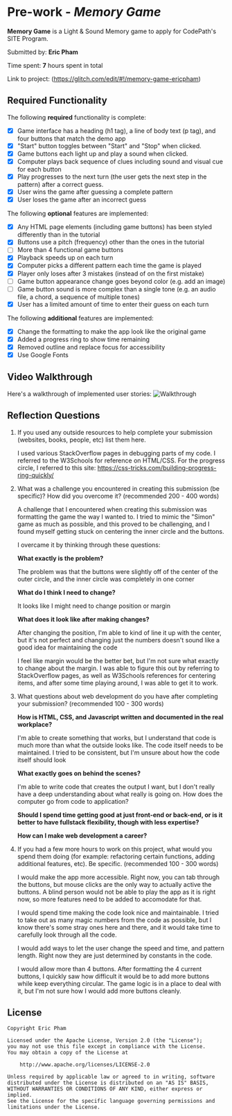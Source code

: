 # Pre-work - _Memory Game_

**Memory Game** is a Light & Sound Memory game to apply for CodePath's SITE Program.

Submitted by: **Eric Pham**

Time spent: **7** hours spent in total

Link to project: (https://glitch.com/edit/#!/memory-game-ericpham)

## Required Functionality

The following **required** functionality is complete:

- [x] Game interface has a heading (h1 tag), a line of body text (p tag), and four buttons that match the demo app
- [x] "Start" button toggles between "Start" and "Stop" when clicked.
- [x] Game buttons each light up and play a sound when clicked.
- [x] Computer plays back sequence of clues including sound and visual cue for each button
- [x] Play progresses to the next turn (the user gets the next step in the pattern) after a correct guess.
- [x] User wins the game after guessing a complete pattern
- [x] User loses the game after an incorrect guess

The following **optional** features are implemented:

- [x] Any HTML page elements (including game buttons) has been styled differently than in the tutorial
- [x] Buttons use a pitch (frequency) other than the ones in the tutorial
- [ ] More than 4 functional game buttons
- [x] Playback speeds up on each turn
- [x] Computer picks a different pattern each time the game is played
- [x] Player only loses after 3 mistakes (instead of on the first mistake)
- [ ] Game button appearance change goes beyond color (e.g. add an image)
- [ ] Game button sound is more complex than a single tone (e.g. an audio file, a chord, a sequence of multiple tones)
- [x] User has a limited amount of time to enter their guess on each turn

The following **additional** features are implemented:

- [x] Change the formatting to make the app look like the original game
- [x] Added a progress ring to show time remaining
- [x] Removed outline and replace focus for accessibility
- [x] Use Google Fonts

## Video Walkthrough

Here's a walkthrough of implemented user stories:
![Walkthrough](https://cdn.glitch.com/7b700e19-d08c-4465-a2df-63e6685f2e20%2Fsimone-says.gif?v=1616533567986)

## Reflection Questions

1. If you used any outside resources to help complete your submission (websites, books, people, etc) list them here.
   
   I used various StackOverflow pages in debugging parts of my code.
   I referred to the W3Schools for reference on HTML/CSS.
   For the progress circle, I referred to this site: https://css-tricks.com/building-progress-ring-quickly/

2. What was a challenge you encountered in creating this submission (be specific)? How did you overcome it? (recommended 200 - 400 words)
   
   A challenge that I encountered when creating this submission was formatting the game the way I wanted to.
   I tried to mimic the "Simon" game as much as possible, and this proved to be challenging, and I found myself
   getting stuck on centering the inner circle and the buttons.
   
   I overcame it by thinking through these questions:
   
   **What exactly is the problem?**
   
   The problem was that the buttons were slightly off of the center of the outer circle, 
   and the inner circle was completely in one corner
   
   **What do I think I need to change?**
   
   It looks like I might need to change position or margin
   
   **What does it look like after making changes?**
   
   After changing the position, I'm able to kind of line it up with the center, 
   but it's not perfect and changing just the numbers doesn't sound 
   like a good idea for maintaining the code
   
   I feel like margin would be the better bet, but I'm not sure what exactly to change about the margin.
   I was able to figure this out by referring to StackOverflow pages, as well as W3Schools references 
   for centering items, and after some time playing around, I was able to get it to work.

3. What questions about web development do you have after completing your submission? (recommended 100 - 300 words)
   
   **How is HTML, CSS, and Javascript written and documented in the real workplace?**
   
   I'm able to create something that works, but I understand that code is much more than 
   what the outside looks like. The code itself needs to be maintained. I tried to be consistent,
   but I'm unsure about how the code itself should look
   
   **What exactly goes on behind the scenes?**
   
   I'm able to write code that creates the output I want, but I don't really have a deep understanding
   about what really is going on. How does the computer go from code to application?
   
   **Should I spend time getting good at just front-end or back-end, or is it better to have fullstack flexibility, though with less expertise?**
   
   **How can I make web development a career?**

4. If you had a few more hours to work on this project, what would you spend them doing (for example: refactoring certain functions, adding additional features, etc). Be specific. (recommended 100 - 300 words)
   
   I would make the app more accessible. Right now, you can tab through the buttons, but 
   mouse clicks are the only way to actually active the buttons. A blind person would not
   be able to play the app as it is right now, so more features need to be added to accomodate
   for that.
   
   I would spend time making the code look nice and maintainable. I tried to take out as 
   many magic numbers from the code as possible, but I know there's some stray ones here 
   and there, and it would take time to carefully look through all the code.
   
   I would add ways to let the user change the speed and time, and pattern length. 
   Right now they are just determined by constants in the code. 
   
   I would allow more than 4 buttons. After formatting the 4 current buttons, I quickly
   saw how difficult it would be to add more buttons while keep everything circular. 
   The game logic is in a place to deal with it, but I'm not sure how I would add more buttons
   cleanly.

## License

    Copyright Eric Pham

    Licensed under the Apache License, Version 2.0 (the "License");
    you may not use this file except in compliance with the License.
    You may obtain a copy of the License at

        http://www.apache.org/licenses/LICENSE-2.0

    Unless required by applicable law or agreed to in writing, software
    distributed under the License is distributed on an "AS IS" BASIS,
    WITHOUT WARRANTIES OR CONDITIONS OF ANY KIND, either express or implied.
    See the License for the specific language governing permissions and
    limitations under the License.
